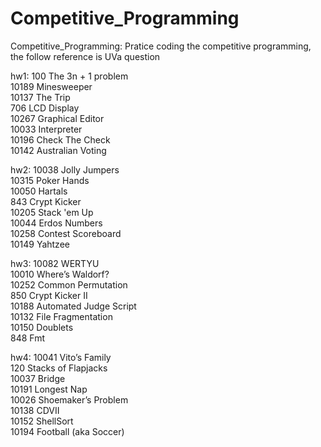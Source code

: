# Competitive_Programming
Competitive_Programming: Pratice coding the competitive programming, the follow reference is UVa question

hw1:
100 The 3n + 1 problem  
10189 Minesweeper  
10137 The Trip  
706 LCD Display  
10267 Graphical Editor  
10033 Interpreter  
10196 Check The Check  
10142 Australian Voting  

hw2:
10038 Jolly Jumpers  
10315 Poker Hands  
10050 Hartals  
843 Crypt Kicker  
10205 Stack 'em Up  
10044 Erdos Numbers  
10258 Contest Scoreboard  
10149 Yahtzee  

hw3:
10082 WERTYU  
10010 Where’s Waldorf?  
10252 Common Permutation  
850 Crypt Kicker II  
10188 Automated Judge Script  
10132 File Fragmentation  
10150 Doublets  
848 Fmt  

hw4:
10041 Vito’s Family  
120 Stacks of Flapjacks  
10037 Bridge  
10191 Longest Nap  
10026 Shoemaker’s Problem  
10138 CDVII  
10152 ShellSort  
10194 Football (aka Soccer)  
